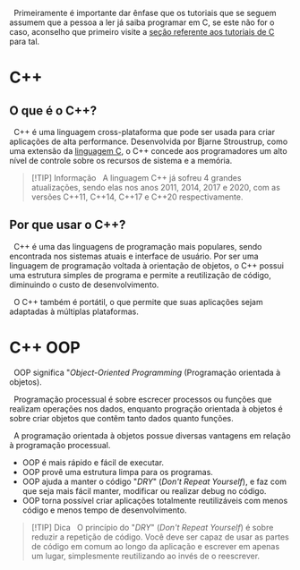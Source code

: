 &nbsp; Primeiramente é importante dar ênfase que os tutoriais que se seguem assumem que a pessoa a ler já saiba programar em C, se este não for o caso, aconselho que primeiro visite a [seção referente aos tutoriais de C](../../C/Tutorial/00.%20Intro) para tal.

# C++
## O que é o C++?
&nbsp; C++ é uma linguagem cross-plataforma que pode ser usada para criar aplicações de alta performance. Desenvolvida por Bjarne Stroustrup, como uma extensão da [linguagem C](../../C/Tutorial/00.%20Intro), o C++ concede aos programadores um alto nível de controle sobre os recursos de sistema e a memória.

> [!TIP] Informação
> &nbsp; A linguagem C++ já sofreu 4 grandes atualizações, sendo elas nos anos 2011, 2014, 2017 e 2020, com as versões C++11, C++14, C++17 e C++20 respectivamente.

## Por que usar o C++?
&nbsp; C++ é uma das linguagens de programação mais populares, sendo encontrada nos sistemas atuais e interface de usuário. Por ser uma linguagem de programação voltada à orientação de objetos, o C++ possui uma estrutura simples de programa e permite a reutilização de código, diminuindo o custo de desenvolvimento.

&nbsp; O C++ também é portátil, o que permite que suas aplicações sejam adaptadas à múltiplas plataformas.

# C++ OOP
&nbsp; OOP significa "_Object-Oriented Programming_ (Programação orientada à objetos).

&nbsp; Programação processual é sobre escrecer processos ou funções que realizam operações nos dados, enquanto progração orientada à objetos é sobre criar objetos que contêm tanto dados quanto funções.

&nbsp; A programação orientada à objetos possue diversas vantagens em relação à programação processual.

* OOP é mais rápido e fácil de executar.
* OOP provê uma estrutura limpa para os programas.
* OOP ajuda a manter o código "_DRY_" (_Don't Repeat Yourself_), e faz com que seja mais fácil manter, modificar ou realizar debug no código.
* OOP torna possível criar aplicações totalmente reutilizáveis com menos código e menos tempo de desenvolvimento.
> [!TIP] Dica
> &nbsp; O princípio do "_DRY_" (_Don't Repeat Yourself_) é sobre reduzir a repetição de código. Você deve ser capaz de usar as partes de código em comum ao longo da aplicação e escrever em apenas um lugar, simplesmente reutilizando ao invés de o reescrever.

